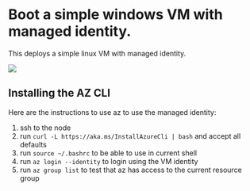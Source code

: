 # Boot a simple windows VM with managed identity.

This deploys a simple linux VM with managed identity.

<a href="https://portal.azure.com/#create/Microsoft.Template/uri/https%3A%2F%2Fraw.githubusercontent.com%2Fanhowe%2Fazure-util%2Fmaster%2Fsimplecentos%2Fazuredeploy.json" target="_blank">
    <img src="http://azuredeploy.net/deploybutton.png"/>
</a>

## Installing the AZ CLI

Here are the instructions to use az to use the managed identity:

  1. ssh to the node
  1. run `curl -L https://aka.ms/InstallAzureCli | bash` and accept all defaults
  1. run `source ~/.bashrc` to be able to use in current shell
  1. run `az login --identity` to login using the VM identity
  1. run `az group list` to test that az has access to the current resource group
